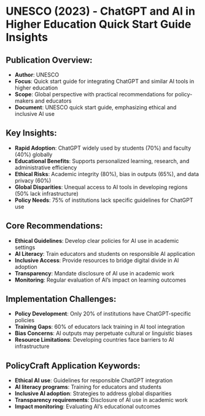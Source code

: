 # UNESCO (2023) - ChatGPT and AI in Higher Education Quick Start Guide Insights

## Publication Overview:
- **Author**: UNESCO
- **Focus**: Quick start guide for integrating ChatGPT and similar AI tools in higher education
- **Scope**: Global perspective with practical recommendations for policy-makers and educators
- **Document**: UNESCO quick start guide, emphasizing ethical and inclusive AI use

## Key Insights:
- **Rapid Adoption**: ChatGPT widely used by students (70%) and faculty (40%) globally
- **Educational Benefits**: Supports personalized learning, research, and administrative efficiency
- **Ethical Risks**: Academic integrity (80%), bias in outputs (65%), and data privacy (60%)
- **Global Disparities**: Unequal access to AI tools in developing regions (50% lack infrastructure)
- **Policy Needs**: 75% of institutions lack specific guidelines for ChatGPT use

## Core Recommendations:
- **Ethical Guidelines**: Develop clear policies for AI use in academic settings
- **AI Literacy**: Train educators and students on responsible AI application
- **Inclusive Access**: Provide resources to bridge digital divide in AI adoption
- **Transparency**: Mandate disclosure of AI use in academic work
- **Monitoring**: Regular evaluation of AI’s impact on learning outcomes

## Implementation Challenges:
- **Policy Development**: Only 20% of institutions have ChatGPT-specific policies
- **Training Gaps**: 60% of educators lack training in AI tool integration
- **Bias Concerns**: AI outputs may perpetuate cultural or linguistic biases
- **Resource Limitations**: Developing countries face barriers to AI infrastructure

## PolicyCraft Application Keywords:
- **Ethical AI use**: Guidelines for responsible ChatGPT integration
- **AI literacy programs**: Training for educators and students
- **Inclusive AI adoption**: Strategies to address global disparities
- **Transparency requirements**: Disclosure of AI use in academic work
- **Impact monitoring**: Evaluating AI’s educational outcomes

